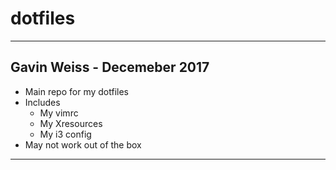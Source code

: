 # dotfiles
----------------------------
Gavin Weiss - Decemeber 2017
----------------------------
- Main repo for my dotfiles
- Includes
  - My vimrc
  - My Xresources
  - My i3 config
- May not work out of the box
----------------------------
